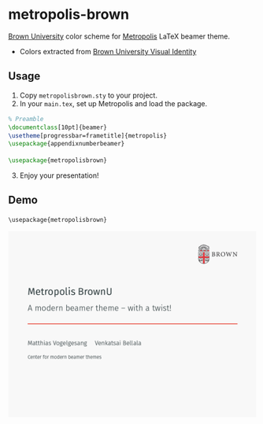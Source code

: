 # metropolis-brown

[Brown University](https://www.brown.edu/) color scheme for [Metropolis](https://www.ctan.org/pkg/beamertheme-metropolis) LaTeX beamer theme.

- Colors extracted from [Brown University Visual Identity](https://www.brown.edu/university-identity/university-identity/visual-identity)

## Usage

1. Copy `metropolisbrown.sty` to your project.
2. In your `main.tex`, set up Metropolis and load the package.
```tex
% Preamble
\documentclass[10pt]{beamer}
\usetheme[progressbar=frametitle]{metropolis}
\usepackage{appendixnumberbeamer}

\usepackage{metropolisbrown}
```
3. Enjoy your presentation!

## Demo

`\usepackage{metropolisbrown}`

<p align="center">
<a href="https://raw.githubusercontent.com/vskbellala/metropolis-brown/main/samples/BrownU_Metropolis.pdf">
<img src="https://raw.githubusercontent.com/vskbellala/metropolis-brown/main/samples/BrownU_Metropolis.png">
</a>
</p>